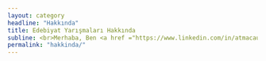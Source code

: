 ```yaml
---
layout: category
headline: "Hakkında"
title: Edebiyat Yarışmaları Hakkında
subline: <br>Merhaba, Ben <a href ="https://www.linkedin.com/in/atmacaugur/?ref=edebiyatyarismalari">Uğur Atmaca</a>.<br><br><strong>Edebiyat yarışmaları</strong> projesini Temmuz 2018'de başlattım. Ara sıra katılmak için internette <strong>Öykü Yarışmaları</strong> arardım. Fakat ya çok zor bulurdum ya da tarihleri çoktan geçmiş olurdu. Benimle aynı sorunları yaşayanların olduğunu düşünerek bu projeyi hayata geçirdim. <br><br>Öncesinde yazdığım bir bot sayesinde günlük olarak Türkçe eklenen tüm içerikleri gözden geçiriyor ve uygun olanları Edebiyat Yarışmaları websitesine eklemeye gayret ediyorum. <br>Her türlü fikir, öneri ve şikayet için <b>edebiyatyarismalari(at)gmail(dot)com</b> adresine mail atabilirsiniz. <br><br>Herkese bol edebiyatlı günler...
permalink: "hakkinda/"
---
```




